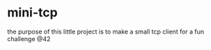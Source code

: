 # mini-tcp
the purpose of this little project is to make a small tcp client for a fun challenge @42
